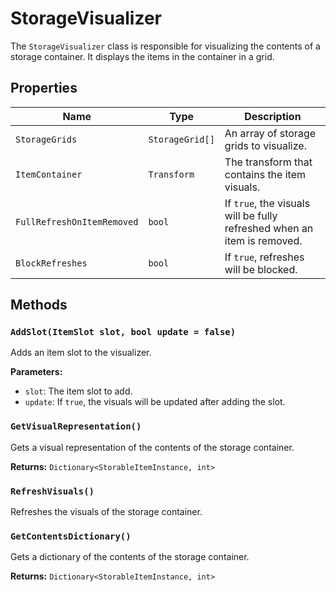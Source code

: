 # StorageVisualizer

The `StorageVisualizer` class is responsible for visualizing the contents of a storage container. It displays the items in the container in a grid.

## Properties

| Name | Type | Description |
| --- | --- | --- |
| `StorageGrids` | `StorageGrid[]` | An array of storage grids to visualize. |
| `ItemContainer` | `Transform` | The transform that contains the item visuals. |
| `FullRefreshOnItemRemoved` | `bool` | If `true`, the visuals will be fully refreshed when an item is removed. |
| `BlockRefreshes` | `bool` | If `true`, refreshes will be blocked. |

## Methods

### `AddSlot(ItemSlot slot, bool update = false)`

Adds an item slot to the visualizer.

**Parameters:**

* `slot`: The item slot to add.
* `update`: If `true`, the visuals will be updated after adding the slot.

### `GetVisualRepresentation()`

Gets a visual representation of the contents of the storage container.

**Returns:** `Dictionary<StorableItemInstance, int>`

### `RefreshVisuals()`

Refreshes the visuals of the storage container.

### `GetContentsDictionary()`

Gets a dictionary of the contents of the storage container.

**Returns:** `Dictionary<StorableItemInstance, int>`
